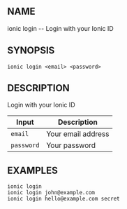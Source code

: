 
## NAME
ionic login -- Login with your Ionic ID
  
## SYNOPSIS
    ionic login <email> <password>
  
## DESCRIPTION
Login with your Ionic ID


Input | Description
----- | ----------
`email` | Your email address
`password` | Your password




## EXAMPLES
    ionic login 
    ionic login john@example.com
    ionic login hello@example.com secret
